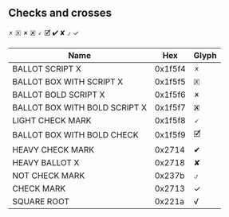 ## Checks and crosses

🗴 🗵  🗶 🗷  🗸 🗹  ✔ ✘  ⍻ ✓

Name                                            | Hex     | Glyph
------------------------------------------------|---------|-------
BALLOT SCRIPT X                                 | 0x1f5f4 | 🗴
BALLOT BOX WITH SCRIPT X                        | 0x1f5f5 | 🗵
BALLOT BOLD SCRIPT X                            | 0x1f5f6 | 🗶
BALLOT BOX WITH BOLD SCRIPT X                   | 0x1f5f7 | 🗷
LIGHT CHECK MARK                                | 0x1f5f8 | 🗸
BALLOT BOX WITH BOLD CHECK                      | 0x1f5f9 | 🗹
HEAVY CHECK MARK                                | 0x2714  | ✔
HEAVY BALLOT X                                  | 0x2718  | ✘
NOT CHECK MARK                                  | 0x237b  | ⍻
CHECK MARK                                      | 0x2713  | ✓
SQUARE ROOT                                     | 0x221a  | √

